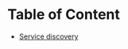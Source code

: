 # Table of Content

- [Service discovery](https://git.epam.com/epm-cdp/global-java-foundation-program/java-courses/-/tree/main/introduction-to-microservices/materials/service_discovery)
